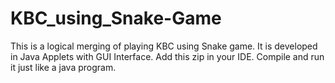 # KBC_using_Snake-Game
This is a logical merging of playing KBC using Snake game. It is developed in Java Applets with GUI Interface.
Add this zip in your IDE. Compile and run it just like a java program.
